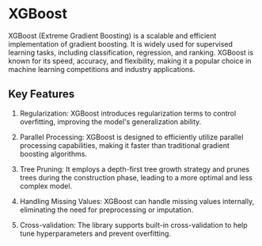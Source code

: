 # XGBoost
XGBoost (Extreme Gradient Boosting) is a scalable and efficient implementation of gradient boosting. It is widely used for supervised learning tasks, including classification, regression, and ranking. XGBoost is known for its speed, accuracy, and flexibility, making it a popular choice in machine learning competitions and industry applications.

## Key Features
1. Regularization: XGBoost introduces regularization terms to control overfitting, improving the model's generalization ability.

2. Parallel Processing: XGBoost is designed to efficiently utilize parallel processing capabilities, making it faster than traditional gradient boosting algorithms.

3. Tree Pruning: It employs a depth-first tree growth strategy and prunes trees during the construction phase, leading to a more optimal and less complex model.

4. Handling Missing Values: XGBoost can handle missing values internally, eliminating the need for preprocessing or imputation.

5. Cross-validation: The library supports built-in cross-validation to help tune hyperparameters and prevent overfitting.
